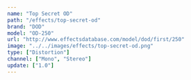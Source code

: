 ```yaml
---
name: "Top Secret OD"
path: "/effects/top-secret-od"
brand: "DOD"
model: "OD-250"
url: "http://www.effectsdatabase.com/model/dod/first/250"
image: "../../images/effects/top-secret-od.png"
type: ["Distortion"]
channel: ["Mono", "Stereo"]
update: ["1.0"]
---
```

